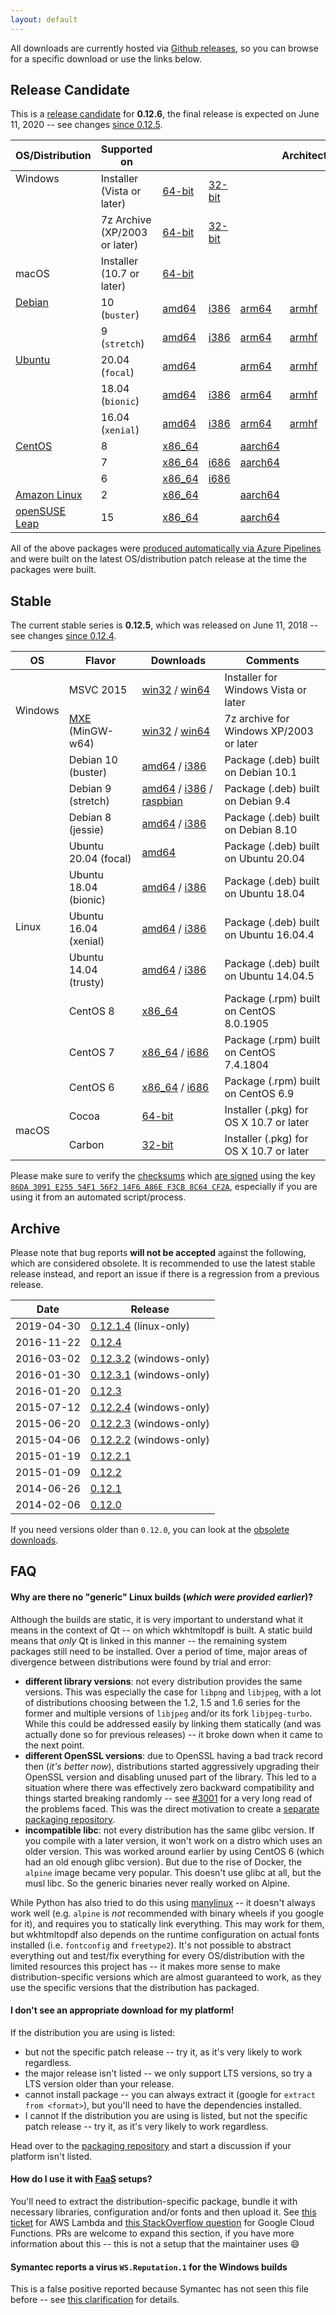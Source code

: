 ```yaml
---
layout: default
---
```


All downloads are currently hosted via [Github releases](https://github.com/wkhtmltopdf/wkhtmltopdf/releases), so you can browse for a specific download or use the links below.

## Release Candidate

This is a [release candidate](https://github.com/wkhtmltopdf/packaging/releases/0.12.6-rc) for **0.12.6**, the final release is expected on June 11, 2020 -- see changes [since 0.12.5](https://github.com/wkhtmltopdf/wkhtmltopdf/blob/master/CHANGELOG.md#v0126-unreleased).

<table>
    <thead>
        <tr>
            <th>OS/Distribution</th>
            <th>Supported on</th>
            <th colspan="7" style="text-align: center">Architectures</th>
        </tr>
    </thead>
    <tbody>
        <tr>
            <td rowspan="2" valign="top">Windows</td>
            <td>Installer (Vista or later)</td>
            <td>
                <a href="https://github.com/wkhtmltopdf/packaging/releases/download/0.12.6-rc/wkhtmltox-0.12.6-0.20200605.30.rc.faa06fa.msvc2015-win64.exe">64-bit</a>
             </td><td>
                <a href="https://github.com/wkhtmltopdf/packaging/releases/download/0.12.6-rc/wkhtmltox-0.12.6-0.20200605.30.rc.faa06fa.msvc2015-win32.exe">32-bit</a>
            </td>
            <td colspan="5">&nbsp;</td>
        </tr>
        <tr>
            <td>7z Archive (XP/2003 or later)</td>
            <td>
                <a href="https://github.com/wkhtmltopdf/packaging/releases/download/0.12.6-rc/wkhtmltox-0.12.6-0.20200605.30.rc.faa06fa.mxe-cross-win64.7z">64-bit</a>
             </td><td>
                <a href="https://github.com/wkhtmltopdf/packaging/releases/download/0.12.6-rc/wkhtmltox-0.12.6-0.20200605.30.rc.faa06fa.mxe-cross-win32.7z">32-bit</a>
            </td>
            <td colspan="5">&nbsp;</td>
        </tr>
        <tr>
            <td>macOS</td>
            <td>Installer (10.7 or later)</td>
            <td>
                <a href="https://github.com/wkhtmltopdf/packaging/releases/download/0.12.6-rc/wkhtmltox-0.12.6-0.20200605.30.rc.faa06fa.macos-cocoa.pkg">64-bit</a>
            </td>
            <td colspan="6">&nbsp;</td>
        </tr>
        <tr>
            <td rowspan="2" valign="top"><a href="https://www.debian.org/releases/">Debian</a></td>
            <td>10 (<code>buster</code>)</td>
            <td>
                <a href="https://github.com/wkhtmltopdf/packaging/releases/download/0.12.6-rc/wkhtmltox_0.12.6-0.20200605.30.rc.faa06fa.buster_amd64.deb">amd64</a>
             </td><td>
                <a href="https://github.com/wkhtmltopdf/packaging/releases/download/0.12.6-rc/wkhtmltox_0.12.6-0.20200605.30.rc.faa06fa.buster_i386.deb">i386</a>
             </td><td>
                <a href="https://github.com/wkhtmltopdf/packaging/releases/download/0.12.6-rc/wkhtmltox_0.12.6-0.20200605.30.rc.faa06fa.buster_arm64.deb">arm64</a>
             </td><td>
                <a href="https://github.com/wkhtmltopdf/packaging/releases/download/0.12.6-rc/wkhtmltox_0.12.6-0.20200605.30.rc.faa06fa.buster_armhf.deb">armhf</a>
             </td><td>
                <a href="https://github.com/wkhtmltopdf/packaging/releases/download/0.12.6-rc/wkhtmltox_0.12.6-0.20200605.30.rc.faa06fa.buster_armel.deb">armel</a>
             </td><td>
                <a href="https://github.com/wkhtmltopdf/packaging/releases/download/0.12.6-rc/wkhtmltox_0.12.6-0.20200605.30.rc.faa06fa.buster_ppc64le.deb">ppc64le</a>
             </td><td>
                <a href="https://github.com/wkhtmltopdf/packaging/releases/download/0.12.6-rc/wkhtmltox_0.12.6-0.20200605.30.rc.faa06fa.raspberrypi.buster_armhf.deb">raspberrypi</a>
            </td>
        </tr>
        <tr>
            <td>9 (<code>stretch</code>)</td>
            <td>
                <a href="https://github.com/wkhtmltopdf/packaging/releases/download/0.12.6-rc/wkhtmltox_0.12.6-0.20200605.30.rc.faa06fa.stretch_amd64.deb">amd64</a>
             </td><td>
                <a href="https://github.com/wkhtmltopdf/packaging/releases/download/0.12.6-rc/wkhtmltox_0.12.6-0.20200605.30.rc.faa06fa.stretch_i386.deb">i386</a>
             </td><td>
                <a href="https://github.com/wkhtmltopdf/packaging/releases/download/0.12.6-rc/wkhtmltox_0.12.6-0.20200605.30.rc.faa06fa.stretch_arm64.deb">arm64</a>
             </td><td>
                <a href="https://github.com/wkhtmltopdf/packaging/releases/download/0.12.6-rc/wkhtmltox_0.12.6-0.20200605.30.rc.faa06fa.stretch_armhf.deb">armhf</a>
             </td><td>
                <!--<a href="https://github.com/wkhtmltopdf/packaging/releases/download/0.12.6-rc/wkhtmltox_0.12.6-0.20200605.30.rc.faa06fa.stretch_armel.deb">armel</a>-->
             </td><td>
                <a href="https://github.com/wkhtmltopdf/packaging/releases/download/0.12.6-rc/wkhtmltox_0.12.6-0.20200605.30.rc.faa06fa.stretch_ppc64le.deb">ppc64le</a>
             </td><td>
                <a href="https://github.com/wkhtmltopdf/packaging/releases/download/0.12.6-rc/wkhtmltox_0.12.6-0.20200605.30.rc.faa06fa.raspberrypi.stretch_armhf.deb">raspberrypi</a>
            </td>
        </tr>
        <tr>
            <td rowspan="3" valign="top"><a href="https://releases.ubuntu.com">Ubuntu</a></td>
            <td>20.04 (<code>focal</code>)</td>
            <td>
                <a href="https://github.com/wkhtmltopdf/packaging/releases/download/0.12.6-rc/wkhtmltox_0.12.6-0.20200605.30.rc.faa06fa.focal_amd64.deb">amd64</a>
             </td><td>&nbsp;</td><td>
                <a href="https://github.com/wkhtmltopdf/packaging/releases/download/0.12.6-rc/wkhtmltox_0.12.6-0.20200605.30.rc.faa06fa.focal_arm64.deb">arm64</a>
             </td><td>
                <a href="https://github.com/wkhtmltopdf/packaging/releases/download/0.12.6-rc/wkhtmltox_0.12.6-0.20200605.30.rc.faa06fa.focal_armhf.deb">armhf</a>
             </td><td>&nbsp;</td><td>
                <a href="https://github.com/wkhtmltopdf/packaging/releases/download/0.12.6-rc/wkhtmltox_0.12.6-0.20200605.30.rc.faa06fa.focal_ppc64le.deb">ppc64le</a>
            </td>
            <td>&nbsp;</td>
        </tr>
        <tr>
            <td>18.04 (<code>bionic</code>)</td>
            <td>
                <a href="https://github.com/wkhtmltopdf/packaging/releases/download/0.12.6-rc/wkhtmltox_0.12.6-0.20200605.30.rc.faa06fa.bionic_amd64.deb">amd64</a>
             </td><td>
                <a href="https://github.com/wkhtmltopdf/packaging/releases/download/0.12.6-rc/wkhtmltox_0.12.6-0.20200605.30.rc.faa06fa.bionic_i386.deb">i386</a>
             </td><td>
                <a href="https://github.com/wkhtmltopdf/packaging/releases/download/0.12.6-rc/wkhtmltox_0.12.6-0.20200605.30.rc.faa06fa.bionic_arm64.deb">arm64</a>
             </td><td>
                <a href="https://github.com/wkhtmltopdf/packaging/releases/download/0.12.6-rc/wkhtmltox_0.12.6-0.20200605.30.rc.faa06fa.bionic_armhf.deb">armhf</a>
             </td><td>&nbsp;</td><td>
                <a href="https://github.com/wkhtmltopdf/packaging/releases/download/0.12.6-rc/wkhtmltox_0.12.6-0.20200605.30.rc.faa06fa.bionic_ppc64le.deb">ppc64le</a>
            </td>
            <td>&nbsp;</td>
        </tr>
        <tr>
            <td>16.04 (<code>xenial</code>)</td>
            <td>
                <a href="https://github.com/wkhtmltopdf/packaging/releases/download/0.12.6-rc/wkhtmltox_0.12.6-0.20200605.30.rc.faa06fa.xenial_amd64.deb">amd64</a>
             </td><td>
                <a href="https://github.com/wkhtmltopdf/packaging/releases/download/0.12.6-rc/wkhtmltox_0.12.6-0.20200605.30.rc.faa06fa.xenial_i386.deb">i386</a>
             </td><td>
                <a href="https://github.com/wkhtmltopdf/packaging/releases/download/0.12.6-rc/wkhtmltox_0.12.6-0.20200605.30.rc.faa06fa.xenial_arm64.deb">arm64</a>
             </td><td>
                <a href="https://github.com/wkhtmltopdf/packaging/releases/download/0.12.6-rc/wkhtmltox_0.12.6-0.20200605.30.rc.faa06fa.xenial_armhf.deb">armhf</a>
             </td><td>&nbsp;</td><td>
                <a href="https://github.com/wkhtmltopdf/packaging/releases/download/0.12.6-rc/wkhtmltox_0.12.6-0.20200605.30.rc.faa06fa.xenial_ppc64le.deb">ppc64le</a>
            </td>
            <td>&nbsp;</td>
        </tr>
        <tr>
            <td rowspan="3" valign="top"><a href="https://wiki.centos.org/Download">CentOS</a></td>
            <td>8</td>
            <td>
                <a href="https://github.com/wkhtmltopdf/packaging/releases/download/0.12.6-rc/wkhtmltox-0.12.6-0.20200605.30.rc.faa06fa.centos8.x86_64.rpm">x86_64</a>
             </td><td>&nbsp;</td><td>
                <a href="https://github.com/wkhtmltopdf/packaging/releases/download/0.12.6-rc/wkhtmltox-0.12.6-0.20200605.30.rc.faa06fa.centos8.aarch64.rpm">aarch64</a>
             </td><td colspan="2">&nbsp;</td><td>
                <!--<a href="https://github.com/wkhtmltopdf/packaging/releases/download/0.12.6-rc/wkhtmltox-0.12.6-0.20200605.30.rc.faa06fa.centos8.ppc64le.rpm">ppc64le</a>-->
            </td>
            <td>&nbsp;</td>
        </tr>
        <tr>
            <td>7</td>
            <td>
                <a href="https://github.com/wkhtmltopdf/packaging/releases/download/0.12.6-rc/wkhtmltox-0.12.6-0.20200605.30.rc.faa06fa.centos7.x86_64.rpm">x86_64</a>
             </td><td>
                <a href="https://github.com/wkhtmltopdf/packaging/releases/download/0.12.6-rc/wkhtmltox-0.12.6-0.20200605.30.rc.faa06fa.centos7.i686.rpm">i686</a>
             </td><td>
                <a href="https://github.com/wkhtmltopdf/packaging/releases/download/0.12.6-rc/wkhtmltox-0.12.6-0.20200605.30.rc.faa06fa.centos7.aarch64.rpm">aarch64</a>
             </td><td colspan="2">&nbsp;</td><td>
                <a href="https://github.com/wkhtmltopdf/packaging/releases/download/0.12.6-rc/wkhtmltox-0.12.6-0.20200605.30.rc.faa06fa.centos7.ppc64le.rpm">ppc64le</a>
            </td>
            <td>&nbsp;</td>
        </tr>
        <tr>
            <td>6</td>
            <td>
                <a href="https://github.com/wkhtmltopdf/packaging/releases/download/0.12.6-rc/wkhtmltox-0.12.6-0.20200605.30.rc.faa06fa.centos6.x86_64.rpm">x86_64</a>
             </td><td>
                <a href="https://github.com/wkhtmltopdf/packaging/releases/download/0.12.6-rc/wkhtmltox-0.12.6-0.20200605.30.rc.faa06fa.centos6.i686.rpm">i686</a>
            </td>
            <td colspan="5">&nbsp;</td>
        </tr>
        <tr>
            <td><a href="https://aws.amazon.com/amazon-linux-2/">Amazon Linux</a></td>
            <td>2</td>
            <td>
                <a href="https://github.com/wkhtmltopdf/packaging/releases/download/0.12.6-rc/wkhtmltox-0.12.6-0.20200605.30.rc.faa06fa.amazonlinux2.x86_64.rpm">x86_64</a>
             </td><td>&nbsp;</td><td>
                <a href="https://github.com/wkhtmltopdf/packaging/releases/download/0.12.6-rc/wkhtmltox-0.12.6-0.20200605.30.rc.faa06fa.amazonlinux2.aarch64.rpm">aarch64</a>
            </td>
            <td colspan="4">&nbsp;</td>
        </tr>
        <tr>
            <td><a href="https://software.opensuse.org/distributions/leap">openSUSE Leap</a></td>
            <td>15</td>
            <td>
                <a href="https://github.com/wkhtmltopdf/packaging/releases/download/0.12.6-rc/wkhtmltox-0.12.6-0.20200605.30.rc.faa06fa.opensuse.leap15.x86_64.rpm">x86_64</a>
             </td><td>&nbsp;</td><td>
                <a href="https://github.com/wkhtmltopdf/packaging/releases/download/0.12.6-rc/wkhtmltox-0.12.6-0.20200605.30.rc.faa06fa.opensuse.leap15.aarch64.rpm">aarch64</a>
             </td><td colspan="2">&nbsp;</td><td>
                <a href="https://github.com/wkhtmltopdf/packaging/releases/download/0.12.6-rc/wkhtmltox-0.12.6-0.20200605.30.rc.faa06fa.opensuse.leap15.ppc64le.rpm">ppc64le</a>
            </td>
            <td>&nbsp;</td>
        </tr>
    </tbody>
</table>

All of the above packages were [produced automatically via Azure Pipelines](https://github.com/wkhtmltopdf/packaging) and were built on the latest OS/distribution patch release at the time the packages were built.

## Stable

The current stable series is **0.12.5**, which was released on June 11, 2018 -- see changes [since 0.12.4](https://github.com/wkhtmltopdf/wkhtmltopdf/releases/0.12.5/).

<table>
    <thead>
        <tr>
            <th>OS</th>
            <th>Flavor</th>
            <th>Downloads</th>
            <th>Comments</th>
        </tr>
    </thead>
    <tbody>
        <tr>
            <td rowspan="2">Windows</td>
            <td>MSVC 2015</td>
            <td>
                <a href="https://github.com/wkhtmltopdf/wkhtmltopdf/releases/download/0.12.5/wkhtmltox-0.12.5-1.msvc2015-win32.exe">win32</a>
                /
                <a href="https://github.com/wkhtmltopdf/wkhtmltopdf/releases/download/0.12.5/wkhtmltox-0.12.5-1.msvc2015-win64.exe">win64</a>
            </td>
            <td>Installer for Windows Vista or later</td>
        </tr>
        <tr>
            <td><a href="http://mxe.cc">MXE</a> (MinGW-w64)</td>
            <td>
                <a href="https://github.com/wkhtmltopdf/wkhtmltopdf/releases/download/0.12.5/wkhtmltox-0.12.5-1.mxe-cross-win32.7z">win32</a>
                /
                <a href="https://github.com/wkhtmltopdf/wkhtmltopdf/releases/download/0.12.5/wkhtmltox-0.12.5-1.mxe-cross-win64.7z">win64</a>
            </td>
            <td>7z archive for Windows XP/2003 or later</td>
        </tr>
        <tr>
            <td rowspan="10">Linux</td>
            <td>Debian 10 (buster)</td>
            <td>
                <a href="https://github.com/wkhtmltopdf/wkhtmltopdf/releases/download/0.12.5/wkhtmltox_0.12.5-1.buster_amd64.deb">amd64</a>
                /
                <a href="https://github.com/wkhtmltopdf/wkhtmltopdf/releases/download/0.12.5/wkhtmltox_0.12.5-1.buster_i386.deb">i386</a>
            </td>
            <td>Package (.deb) built on Debian 10.1</td>
        </tr>
        <tr>
            <td>Debian 9 (stretch)</td>
            <td>
                <a href="https://github.com/wkhtmltopdf/wkhtmltopdf/releases/download/0.12.5/wkhtmltox_0.12.5-1.stretch_amd64.deb">amd64</a>
                /
                <a href="https://github.com/wkhtmltopdf/wkhtmltopdf/releases/download/0.12.5/wkhtmltox_0.12.5-1.stretch_i386.deb">i386</a>
                /
                <a href="https://github.com/wkhtmltopdf/wkhtmltopdf/releases/download/0.12.5/wkhtmltox_0.12.5-1.raspbian.stretch_armhf.deb">raspbian</a>
            </td>
            <td>Package (.deb) built on Debian 9.4</td>
        </tr>
        <tr>
            <td>Debian 8 (jessie)</td>
            <td>
                <a href="https://github.com/wkhtmltopdf/wkhtmltopdf/releases/download/0.12.5/wkhtmltox_0.12.5-1.jessie_amd64.deb">amd64</a>
                /
                <a href="https://github.com/wkhtmltopdf/wkhtmltopdf/releases/download/0.12.5/wkhtmltox_0.12.5-1.jessie_i386.deb">i386</a>
            </td>
            <td>Package (.deb) built on Debian 8.10</td>
        </tr>
        <tr>
            <td>Ubuntu 20.04 (focal)</td>
            <td>
                <a href="https://github.com/wkhtmltopdf/wkhtmltopdf/releases/download/0.12.5/wkhtmltox_0.12.5-1.focal_amd64.deb">amd64</a>
            </td>
            <td>Package (.deb) built on Ubuntu 20.04</td>
        </tr>
        <tr>
            <td>Ubuntu 18.04 (bionic)</td>
            <td>
                <a href="https://github.com/wkhtmltopdf/wkhtmltopdf/releases/download/0.12.5/wkhtmltox_0.12.5-1.bionic_amd64.deb">amd64</a>
                /
                <a href="https://github.com/wkhtmltopdf/wkhtmltopdf/releases/download/0.12.5/wkhtmltox_0.12.5-1.bionic_i386.deb">i386</a>
            </td>
            <td>Package (.deb) built on Ubuntu 18.04</td>
        </tr>
        <tr>
            <td>Ubuntu 16.04 (xenial)</td>
            <td>
                <a href="https://github.com/wkhtmltopdf/wkhtmltopdf/releases/download/0.12.5/wkhtmltox_0.12.5-1.xenial_amd64.deb">amd64</a>
                /
                <a href="https://github.com/wkhtmltopdf/wkhtmltopdf/releases/download/0.12.5/wkhtmltox_0.12.5-1.xenial_i386.deb">i386</a>
            </td>
            <td>Package (.deb) built on Ubuntu 16.04.4</td>
        </tr>
        <tr>
            <td>Ubuntu 14.04 (trusty)</td>
            <td>
                <a href="https://github.com/wkhtmltopdf/wkhtmltopdf/releases/download/0.12.5/wkhtmltox_0.12.5-1.trusty_amd64.deb">amd64</a>
                /
                <a href="https://github.com/wkhtmltopdf/wkhtmltopdf/releases/download/0.12.5/wkhtmltox_0.12.5-1.trusty_i386.deb">i386</a>
            </td>
            <td>Package (.deb) built on Ubuntu 14.04.5</td>
        </tr>
        <tr>
            <td>CentOS 8</td>
            <td>
                <a href="https://github.com/wkhtmltopdf/wkhtmltopdf/releases/download/0.12.5/wkhtmltox-0.12.5-1.centos8.x86_64.rpm">x86_64</a>
            </td>
            <td>Package (.rpm) built on CentOS 8.0.1905</td>
        </tr>
        <tr>
            <td>CentOS 7</td>
            <td>
                <a href="https://github.com/wkhtmltopdf/wkhtmltopdf/releases/download/0.12.5/wkhtmltox-0.12.5-1.centos7.x86_64.rpm">x86_64</a>
                /
                <a href="https://github.com/wkhtmltopdf/wkhtmltopdf/releases/download/0.12.5/wkhtmltox-0.12.5-1.centos7.i686.rpm">i686</a>
            </td>
            <td>Package (.rpm) built on CentOS 7.4.1804</td>
        </tr>
        <tr>
            <td>CentOS 6</td>
            <td>
                <a href="https://github.com/wkhtmltopdf/wkhtmltopdf/releases/download/0.12.5/wkhtmltox-0.12.5-1.centos6.x86_64.rpm">x86_64</a>
                /
                <a href="https://github.com/wkhtmltopdf/wkhtmltopdf/releases/download/0.12.5/wkhtmltox-0.12.5-1.centos6.i686.rpm">i686</a>
            </td>
            <td>Package (.rpm) built on CentOS 6.9</td>
        </tr>
        <tr>
            <td rowspan="2">macOS</td>
            <td>Cocoa</td>
            <td>
                <a href="https://github.com/wkhtmltopdf/wkhtmltopdf/releases/download/0.12.5/wkhtmltox-0.12.5-1.macos-cocoa.pkg">64-bit</a>
            </td>
            <td>Installer (.pkg) for OS X 10.7 or later</td>
        </tr>
        <tr>
            <td>Carbon</td>
            <td>
                <a href="https://github.com/wkhtmltopdf/wkhtmltopdf/releases/download/0.12.5/wkhtmltox-0.12.5-1.macos-carbon.pkg">32-bit</a>
            </td>
            <td>Installer (.pkg) for OS X 10.7 or later</td>
        </tr>
    </tbody>
</table>

Please make sure to verify the [checksums](https://github.com/wkhtmltopdf/wkhtmltopdf/releases/download/0.12.5/SHA256SUMS) which [are signed](https://github.com/wkhtmltopdf/wkhtmltopdf/releases/download/0.12.5/SHA256SUMS.asc) using the key [`86DA 3091 E255 54F1 56F2 14F6 A86E F3CB 8C64 CF2A`](https://pgp.mit.edu/pks/lookup?search=ashish+kulkarni+open+source&op=vindex&fingerprint=on), especially if you are using it from an automated script/process.

## Archive

Please note that bug reports **will not be accepted** against the following, which are considered obsolete. It is recommended to use the latest stable release instead, and report an issue if there is a regression from a previous release.

Date       | Release
----       | -------
2019-04-30 | [0.12.1.4](https://github.com/wkhtmltopdf/packaging/releases/0.12.1.4-2/) (linux-only)
2016-11-22 | [0.12.4](https://github.com/wkhtmltopdf/wkhtmltopdf/releases/0.12.4/)
2016-03-02 | [0.12.3.2](https://github.com/wkhtmltopdf/wkhtmltopdf/releases/0.12.3.2/) (windows-only)
2016-01-30 | [0.12.3.1](https://github.com/wkhtmltopdf/wkhtmltopdf/releases/0.12.3.1/) (windows-only)
2016-01-20 | [0.12.3](https://github.com/wkhtmltopdf/wkhtmltopdf/releases/0.12.3/)
2015-07-12 | [0.12.2.4](https://github.com/wkhtmltopdf/wkhtmltopdf/releases/0.12.2.4/) (windows-only)
2015-06-20 | [0.12.2.3](https://github.com/wkhtmltopdf/wkhtmltopdf/releases/0.12.2.3/) (windows-only)
2015-04-06 | [0.12.2.2](https://github.com/wkhtmltopdf/wkhtmltopdf/releases/0.12.2.2/) (windows-only)
2015-01-19 | [0.12.2.1](https://github.com/wkhtmltopdf/wkhtmltopdf/releases/0.12.2.1/)
2015-01-09 | [0.12.2](https://github.com/wkhtmltopdf/wkhtmltopdf/releases/0.12.2/)
2014-06-26 | [0.12.1](https://github.com/wkhtmltopdf/wkhtmltopdf/releases/0.12.1/)
2014-02-06 | [0.12.0](https://github.com/wkhtmltopdf/wkhtmltopdf/releases/0.12.0/)

If you need versions older than `0.12.0`, you can look at the [obsolete downloads](https://github.com/wkhtmltopdf/obsolete-downloads/blob/master/README.md).

## FAQ

#### Why are there no "generic" Linux builds (_which were provided earlier_)?

Although the builds are static, it is very important to understand what it means in the context of Qt -- on which wkhtmltopdf is built. A static build means that _only_ Qt is linked in this manner -- the remaining system packages still need to be installed. Over a period of time, major areas of divergence between distributions were found by trial and error:

* **different library versions**: not every distribution provides the same versions. This was especially the case for `libpng` and `libjpeg`, with a lot of distributions choosing between the 1.2, 1.5 and 1.6 series for the former and multiple versions of `libjpeg` and/or its fork `libjpeg-turbo`. While this could be addressed easily by linking them statically (and was actually done so for previous releases) -- it broke down when it came to the next point.
* **different OpenSSL versions**: due to OpenSSL having a bad track record then (_it's better now_), distributions started aggressively upgrading their OpenSSL version and disabling unused part of the library. This led to a situation where there was effectively zero backward compatibility and things started breaking randomly -- see [#3001](https://github.com/wkhtmltopdf/wkhtmltopdf/issues/3001) for a very long read of the problems faced. This was the direct motivation to create a [separate packaging repository](https://github.com/wkhtmltopdf/packaging).
* **incompatible libc**: not every distribution has the same glibc version. If you compile with a later version, it won't work on a distro which uses an older version. This was worked around earlier by using CentOS 6 (which had an old enough glibc version). But due to the rise of Docker, the `alpine` image became very popular. This doesn't use glibc at all, but the musl libc. So the generic binaries never really worked on Alpine.

While Python has also tried to do this using [manylinux](https://github.com/pypa/manylinux) -- it doesn't always work well (e.g. `alpine` is _not_ recommended with binary wheels if you google for it), and requires you to statically link everything. This may work for them, but wkhtmltopdf also depends on the runtime configuration on actual fonts installed (i.e. `fontconfig` and `freetype2`). It's not possible to abstract everything out and test/fix everything for every OS/distribution with the limited resources this project has -- it makes more sense to make distribution-specific versions which are almost guaranteed to work, as they use the specific versions that the distribution has packaged.

#### I don't see an appropriate download for my platform!

If the distribution you are using is listed:
  * but not the specific patch release -- try it, as it's very likely to work regardless.
  * the major release isn't listed -- we only support LTS versions, so try a LTS version older than your release.
  * cannot install package -- you can always extract it (google for `extract from <format>`), but you'll need to have the dependencies installed.
* I cannot If the distribution you are using is listed, but not the specific patch release -- try it, as it's very likely to work regardless.

Head over to the [packaging repository](https://github.com/wkhtmltopdf/packaging) and start a discussion if your platform isn't listed.

#### How do I use it with [FaaS](https://en.wikipedia.org/wiki/Function_as_a_service) setups?

You'll need to extract the distribution-specific package, bundle it with necessary libraries, configuration and/or fonts and then upload it. See [this ticket](https://github.com/wkhtmltopdf/wkhtmltopdf/issues/4523) for AWS Lambda and [this StackOverflow question](https://stackoverflow.com/q/46639273) for Google Cloud Functions. PRs are welcome to expand this section, if you have more information about this -- this is not a setup that the maintainer uses 😄

#### Symantec reports a virus `WS.Reputation.1` for the Windows builds

This is a false positive reported because Symantec has not seen this file before -- see [this clarification](http://community.norton.com/forums/clarification-wsreputation1-detection) for details.
